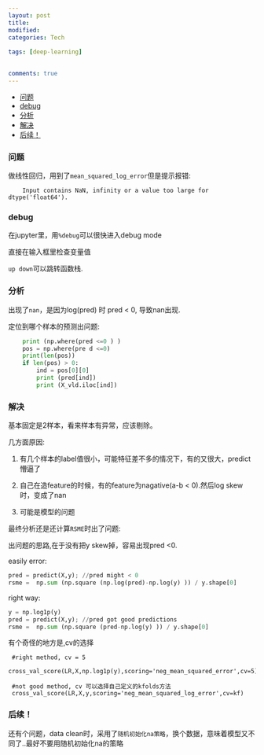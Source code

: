 ```yaml
---
layout: post
title:
modified:
categories: Tech
 
tags: [deep-learning]

  
comments: true
---
```


<!-- TOC -->

- [问题](#问题)
- [debug](#debug)
- [分析](#分析)
- [解决](#解决)
- [后续！](#后续)

<!-- /TOC -->

### 问题

做线性回归，用到了`mean_squared_log_error`但是提示报错:

```
    Input contains NaN, infinity or a value too large for dtype('float64').
```

### debug

在jupyter里，用`%debug`可以很快进入debug mode

直接在输入框里检查变量值

`up down`可以跳转函数栈.


### 分析

出现了`nan`，是因为log(pred) 时 pred < 0, 导致nan出现.

定位到哪个样本的预测出问题:

```py
    print (np.where(pred <=0 ) )
    pos = np.where(pre d <=0)
    print(len(pos))
    if len(pos) > 0:
        ind = pos[0][0]
        print (pred[ind])
        print (X_vld.iloc[ind])
```

### 解决

基本固定是2样本，看来样本有异常，应该剔除。

几方面原因:

1. 有几个样本的label值很小，可能特征差不多的情况下，有的又很大，predict懵逼了


2. 自己在造feature的时候，有的feature为nagative(a-b < 0).然后log skew时，变成了nan

3. 可能是模型的问题


最终分析还是还计算`RSME`时出了问题:

出问题的思路,在于没有把y skew掉，容易出现pred <0.


easily error:

```py
pred = predict(X,y); //pred might < 0
rsme =  np.sum (np.square (np.log(pred)-np.log(y) )) / y.shape[0]
```

right way:

```py
y = np.log1p(y)
pred = predict(X,y); //pred got good predictions
rsme =  np.sum (np.square (pred-np.log(y) )) / y.shape[0]
```

有个奇怪的地方是,cv的选择
```
 #right method, cv = 5
 cross_val_score(LR,X,np.log1p(y),scoring='neg_mean_squared_error',cv=5)

 #not good method, cv 可以选择自己定义的kfolds方法
 cross_val_score(LR,X,y,scoring='neg_mean_squared_log_error',cv=kf)
```

### 后续！

还有个问题，data clean时，采用了`随机初始化na策略`，换个数据，意味着模型又不同了..最好不要用随机初始化na的策略




